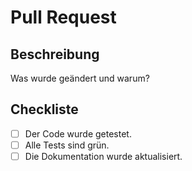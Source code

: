 # Pull Request

## Beschreibung

Was wurde geändert und warum?

## Checkliste

- [ ] Der Code wurde getestet.
- [ ] Alle Tests sind grün.
- [ ] Die Dokumentation wurde aktualisiert.
